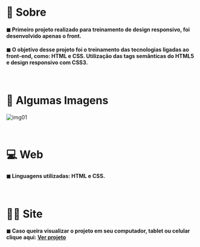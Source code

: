 # 📌 Sobre

#### <p>◼ Primeiro projeto realizado para treinamento de design responsivo, foi desenvolvido apenas o front.</p>

#### <p>◼ O objetivo desse projeto foi o treinamento das tecnologias ligadas ao front-end, como: HTML e CSS. Utilização das tags semânticas do HTML5 e design responsivo com CSS3.</p>

<br>

# 📍 Algumas Imagens

![img01](https://user-images.githubusercontent.com/64800211/143725536-89f34a0f-a622-4b81-a807-996dcebc578e.jpg)

<br>

# 💻 Web
#### ◼ Linguagens utilizadas: HTML e CSS.

<br>

# 👨‍💻 Site
#### ◼ Caso queira visualizar o projeto em seu computador, tablet ou celular clique aqui: <a href="https://pokemon-torrico.netlify.app">Ver projeto</a>
